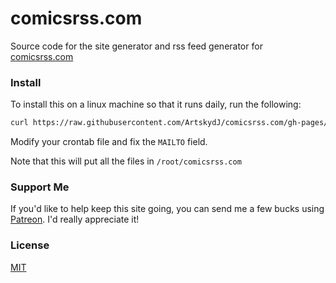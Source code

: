 # comicsrss.com

Source code for the site generator and rss feed generator for [comicsrss.com](https://www.comicsrss.com)

### Install

To install this on a linux machine so that it runs daily, run the following:

```sh
curl https://raw.githubusercontent.com/ArtskydJ/comicsrss.com/gh-pages/_install.sh | sh
```

Modify your crontab file and fix the `MAILTO` field.

Note that this will put all the files in `/root/comicsrss.com`

### Support Me

If you'd like to help keep this site going, you can send me a few bucks using [Patreon](https://www.patreon.com/bePatron?u=6855838). I'd really appreciate it!

### License

[MIT](https://choosealicense.com/licenses/mit/)
